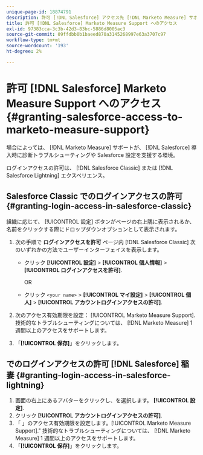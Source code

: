 ```yaml
---
unique-page-id: 18874791
description: 許可 [!DNL Salesforce] アクセス先 [!DNL Marketo Measure] サポート — [!DNL Marketo Measure]  — 製品ドキュメント
title: 許可 [!DNL Salesforce] Marketo Measure Support へのアクセス
exl-id: 97383cca-3c3b-42d3-83bc-5886d8005ac3
source-git-commit: 09ffdbb0b1baeed870a3145268997e63a3707c97
workflow-type: tm+mt
source-wordcount: '193'
ht-degree: 2%

---
```


# 許可 [!DNL Salesforce] Marketo Measure Support へのアクセス {#granting-salesforce-access-to-marketo-measure-support}

場合によっては、 [!DNL Marketo Measure] サポートが、 [!DNL Salesforce] 導入時に診断トラブルシューティングや Salesforce 設定を支援する環境。

ログインアクセスの許可は、 [!DNL Salesforce Classic] または [!DNL Salesforce Lightning] エクスペリエンス。

## Salesforce Classic でのログインアクセスの許可 {#granting-login-access-in-salesforce-classic}

組織に応じて、 [!UICONTROL 設定] ボタンがページの右上隅に表示されるか、名前をクリックする際にドロップダウンオプションとして表示されます。

1. 次の手順で **ログインアクセスを許可** ページ内 [!DNL Salesforce Classic] 次のいずれかの方法でユーザーインターフェイスを表示します。

   * クリック **[!UICONTROL 設定]** > **[!UICONTROL 個人情報]** > **[!UICONTROL ログインアクセスを許可]**.

      OR

   * クリック `<your name>` > **[!UICONTROL マイ設定]** > **[!UICONTROL 個人]** > **[!UICONTROL アカウントログインアクセスの許可]**.

1. 次のアクセス有効期限を設定： [!UICONTROL Marketo Measure Support]. 技術的なトラブルシューティングについては、 [!DNL Marketo Measure] 1 週間以上のアクセスをサポートします。
1. 「**[!UICONTROL 保存]**」をクリックします。

## でのログインアクセスの許可 [!DNL Salesforce] 稲妻 {#granting-login-access-in-salesforce-lightning}

1. 画面の右上にあるアバターをクリックし、を選択します。 **[!UICONTROL 設定]**.
1. クリック **[!UICONTROL アカウントログインアクセスの許可]**.
1. 「 」のアクセス有効期限を設定します。[!UICONTROL Marketo Measure Support].&quot; 技術的なトラブルシューティングについては、 [!DNL Marketo Measure] 1 週間以上のアクセスをサポートします。
1. 「**[!UICONTROL 保存]**」をクリックします。
